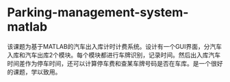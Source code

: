 # Parking-management-system-matlab
该课题为基于MATLAB的汽车出入库计时计费系统。设计有一个GUI界面，分汽车入库和汽车出库2个模块。每个模块都进行车牌识别，记录时间。然后出入库汽车时间差作为停车时间，还可以计算停车费和查某车牌号码是否在车库。是一个很好的课题，学以致用。
